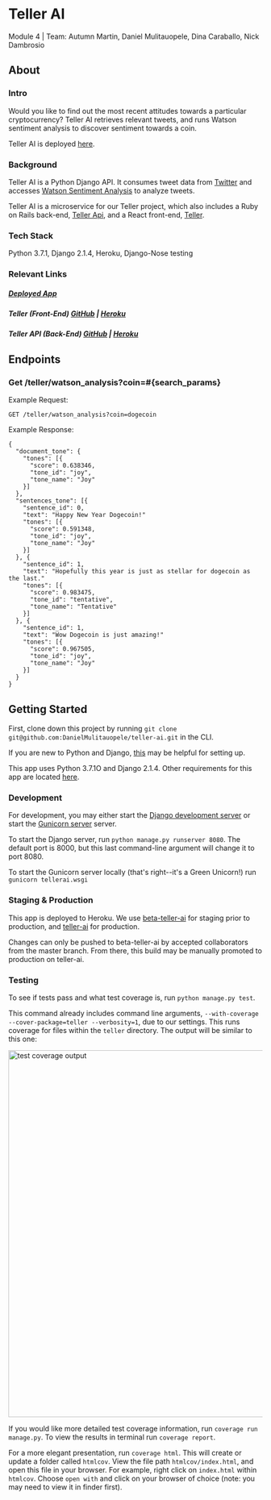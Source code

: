 # Teller AI
Module 4 | Team: Autumn Martin, Daniel Mulitauopele, Dina Caraballo, Nick Dambrosio

## About
### Intro
Would you like to find out the most recent attitudes towards a particular cryptocurrency? Teller AI retrieves relevant tweets, and runs Watson sentiment analysis to discover sentiment towards a coin.

Teller AI is deployed [here](https://teller-ai.herokuapp.com/).

### Background
Teller AI is a Python Django API. It consumes tweet data from [Twitter](https://developer.twitter.com/en/docs.html) and accesses [Watson Sentiment Analysis](https://console.bluemix.net/docs/services/tone-analyzer/index.html#about) to analyze tweets.

Teller AI is a microservice for our Teller project, which also includes a Ruby on Rails back-end, [Teller Api](https://teller-api.herokuapp.com/), and a React front-end, [Teller](https://teller-app.herokuapp.com/).

### Tech Stack
Python 3.7.1, Django 2.1.4, Heroku, Django-Nose testing

### Relevant Links
##### [Deployed App](https://teller-ai.herokuapp.com/)

##### Teller (Front-End) [GitHub](https://github.com/DanielMulitauopele/teller) | [Heroku](https://teller-app.herokuapp.com/)

##### Teller API (Back-End) [GitHub](https://github.com/DanielMulitauopele/teller-api) | [Heroku](https://teller-api.herokuapp.com/)

## Endpoints

### Get **/teller/watson_analysis?coin=#{search_params}**

Example Request:
```
GET /teller/watson_analysis?coin=dogecoin
```

Example Response:
```
{
  "document_tone": {
    "tones": [{
      "score": 0.638346,
      "tone_id": "joy",
      "tone_name": "Joy"
    }]
  },
  "sentences_tone": [{
    "sentence_id": 0,
    "text": "Happy New Year Dogecoin!"
    "tones": [{
      "score": 0.591348,
      "tone_id": "joy",
      "tone_name": "Joy"
    }]
  }, {
    "sentence_id": 1,
    "text": "Hopefully this year is just as stellar for dogecoin as the last."
    "tones": [{
      "score": 0.983475,
      "tone_id": "tentative",
      "tone_name": "Tentative"
    }]
  }, {
    "sentence_id": 1,
    "text": "Wow Dogecoin is just amazing!"
    "tones": [{
      "score": 0.967505,
      "tone_id": "joy",
      "tone_name": "Joy"
    }]
  }
}
```

## Getting Started

First, clone down this project by running `git clone git@github.com:DanielMulitauopele/teller-ai.git` in the CLI.

If you are new to Python and Django, [this](https://realpython.com/django-setup/) may be helpful for setting up.

This app uses Python 3.7.1O and Django 2.1.4. Other requirements for this app are located [here](https://github.com/DanielMulitauopele/teller-ai/blob/master/requirements.txt).

### Development
For development, you may either start the [Django development server](https://docs.djangoproject.com/en/2.1/intro/tutorial01/) or start the [Gunicorn server](https://github.com/benoitc/gunicorn) server.

To start the Django server, run `python manage.py runserver 8080`. The default port is 8000, but this last command-line argument will change it to port 8080.

To start the Gunicorn server locally (that's right--it's a Green Unicorn!) run `gunicorn tellerai.wsgi`

### Staging & Production
This app is deployed to Heroku. We use [beta-teller-ai](https://beta-teller-ai.herokuapp.com/) for staging prior to production, and [teller-ai](https://teller-ai.herokuapp.com/) for production.

Changes can only be pushed to beta-teller-ai by accepted collaborators from the master branch. From there, this build may be manually promoted to production on teller-ai.

### Testing
To see if tests pass and what test coverage is, run `python manage.py test`.

This command already includes command line arguments, `--with-coverage --cover-package=teller --verbosity=1`, due to our settings. This runs coverage for files within the `teller` directory. The output will be similar to this one:

<img width="728" alt="test coverage output" src="https://user-images.githubusercontent.com/36902512/50577839-5a4ec500-0dee-11e9-899d-97b7dc6dab2e.png">

If you would like more detailed test coverage information, run `coverage run manage.py`. To view the results in terminal run `coverage report`.

For a more elegant presentation, run `coverage html`. This will create or update a folder called `htmlcov`. View the file path `htmlcov/index.html`, and open this file in your browser. For example, right click on `index.html` within `htmlcov`. Choose `open with` and click on your browser of choice (note: you may need to view it in finder first).
